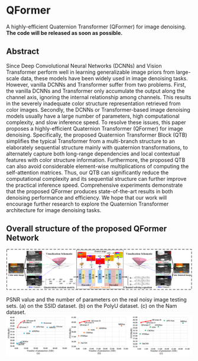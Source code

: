 # QFormer
A highly-efficient Quaternion Transformer (QFormer) for image denoising. **The code will be released as soon as possible.**

## Abstract
Since Deep Convolutional Neural Networks (DCNNs) and Vision Transformer perform well in learning generalizable image priors from large-scale data, these models have been widely used in image denoising tasks. However, vanilla DCNNs and Transformer suffer from two problems. First, the vanilla DCNNs and Transformer only accumulate the output along the channel axis, ignoring the internal relationship among channels. This results in the severely inadequate color structure representation retrieved from color images. Secondly, the DCNNs or Transformer-based image denoising models usually have a large number of parameters, high computational complexity, and slow inference speed. To resolve these issues, this paper proposes a highly-efficient Quaternion Transformer (QFormer) for image denoising. Specifically, the proposed Quaternion Transformer Block (QTB) simplifies the typical Transformer from a multi-branch structure to an elaborately sequential structure mainly with quaternion transformations, to alternately capture both long-range dependencies and local contextual features with color structure information. Furthermore, the proposed QTB can also avoid considerable element-wise multiplications of computing the self-attention matrices. Thus, our QTB can significantly reduce the computational complexity and its sequential structure can further improve the practical inference speed. Comprehensive experiments demonstrate that the proposed QFormer produces state-of-the-art results in both denoising performance and efficiency. We hope that our work will encourage further research to explore the Quaternion Transformer architecture for image denoising tasks.

## Overall structure of the proposed QFormer Network
![avatar](https://github.com/JiangBoCS/QFormer/blob/main/xuanzhuan.png)

PSNR value and the number of parameters on the real noisy image testing sets. (a) on the SSID dataset. (b) on the PolyU dataset. (c) on the Nam dataset.
![avatar](https://github.com/JiangBoCS/QFormer/blob/main/P-S.png)
